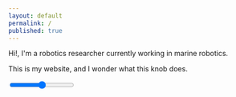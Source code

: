 ```yaml
---
layout: default
permalink: /
published: true
---
```


Hi!, I'm a robotics researcher currently working in marine robotics.

This is my website, and I wonder what this knob does.

<input type="range" class="input-knob" data-src="{{site.baseurl}}/assets/images/knob70.png" data-sprites="100" min="-150" max="150" step="0.4" oninput="inputEventHandler(this)" onchange="changeEventHandler(this)"/>

<canvas id="tangerineCanvas" style="position: fixed; top: 0; left: 0; z-index: -1;"></canvas>

<script type="text/javascript" src="{{site.baseurl}}/assets/scripts/input-knobs.js"></script>
<script type="text/javascript">
let tangerines = [];
let speedFactor = 1;
let ctx;
let initialized = false;
function initTangerines() {
  const canvas = document.getElementById("tangerineCanvas");
  canvas.width = window.innerWidth;
  canvas.height = window.innerHeight;
  ctx = canvas.getContext("2d");
  for (let i = 0; i < 20; i++) {
    tangerines.push({
      x: Math.random() * canvas.width ,
      y: Math.random() * canvas.height,
      vx: (Math.random() - 0.5) * 2,
      vy: (Math.random() - 0.5) * 2
    });
  }
}
function drawLines() {
  ctx.strokeStyle = "white";
  for (let i = 0; i < tangerines.length; i++) {
    for (let j = i+1; j < tangerines.length; j++) {
      const dx = tangerines[i].x - tangerines[j].x;
      const dy = tangerines[i].y - tangerines[j].y;
      const dist = Math.sqrt(dx*dx + dy*dy);
      // Only draw lines if oranges are within a certain distance
      const maxDistance = 250; // Maximum distance for drawing lines
      if (dist <= maxDistance) {
        // Make lines thinner
        const thickness = Math.max(0.5, 3 - dist/100);
        ctx.lineWidth = thickness;
        ctx.beginPath();
        ctx.moveTo(tangerines[i].x, tangerines[i].y);
        ctx.lineTo(tangerines[j].x, tangerines[j].y);
        ctx.stroke();
      }
    }
  }
}
function updateTangerines() {
  if (!initialized) return;
  ctx.clearRect(0, 0, ctx.canvas.width, ctx.canvas.height);
  // Draw lines first (put them behind)
  drawLines();
  // Then draw tangerines on top
  ctx.font = "48px Arial";
  tangerines.forEach(t => {
    t.x += t.vx * speedFactor;
    t.y += t.vy * speedFactor;
    // Center the emoji to its coordinates
    ctx.textAlign = "center";
    ctx.textBaseline = "middle";
    ctx.fillText("🍊", t.x, t.y);
    if (t.x < 0 || t.x > ctx.canvas.width ) t.vx *= -1;
    if (t.y < 0 || t.y > ctx.canvas.height ) t.vy *= -1;
  });
  requestAnimationFrame(updateTangerines);
}
function changeEventHandler(a) {
    console.log(a.value);
}
function inputEventHandler(a) {
    console.log(a.value);
    speedFactor = parseFloat(a.value) * 0.1;
    if (!initialized) {
      initialized = true;
      initTangerines();
      updateTangerines();
    }
}
// Initialize canvas but don't start animation yet
const canvas = document.getElementById("tangerineCanvas");
canvas.width = window.innerWidth;
canvas.height = window.innerHeight;
ctx = canvas.getContext("2d");
</script>
